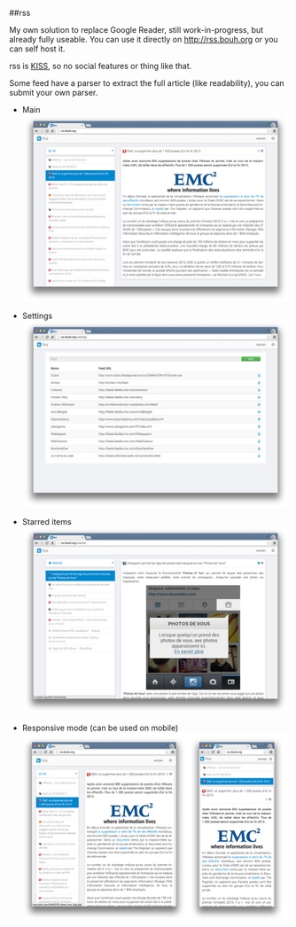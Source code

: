 ##rss


My own solution to replace Google Reader, still work-in-progress, but already fully useable.
You can use it directly on http://rss.bouh.org or you can self host it.

rss is [KISS](http://en.wikipedia.org/wiki/KISS_principle), so no social features or thing like that.

Some feed have a parser to extract the full article (like readability), you can submit your own parser.

* Main
![](/doc/screenshot/main.png)

* Settings
![](/doc/screenshot/settings.png)

* Starred items
![](/doc/screenshot/starred.png)

* Responsive mode (can be used on mobile)
![](/doc/screenshot/responsive.png)
